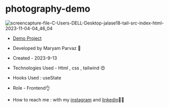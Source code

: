 # photography-demo
![screencapture-file-C-Users-DELL-Desktop-jalase18-tail-src-index-html-2023-11-04-04_46_04](https://github.com/maryamparvaz/men-shop/assets/124708513/745df9b4-7a78-40a2-97c3-b61d3b5dc5b7)

- [Demo Project](https://maryamparvaz.github.io/photography-demo/)

- Developed by Maryam Parvaz 🙎

- Created - 2023-9-13

- Technologies Used - Html , css , tailwind 😍

- Hooks Used : useState 

- Role - Frontend👌

- How to reach me : with my [instagram](https://www.instagram.com/maryamparvaz_web) and [linkedin](https://www.linkedin.com/in/maryamparvaz)👩‍💻
